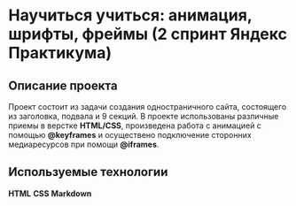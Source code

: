 # Научиться учиться: анимация, шрифты, фреймы (2 спринт Яндекс Практикума)
## Описание проекта
Проект состоит из задачи создания одностраничного сайта, состоящего из заголовка, подвала и 9 секций.
В проекте использованы различные приемы в верстке **HTML/CSS**, произведена работа с анимацией с помощью **@keyframes** и
осуществено подключение сторонних медиаресурсов при помощи **@iframes**.
##  Используемые технологии
**HTML**
**CSS**
**Markdown**
